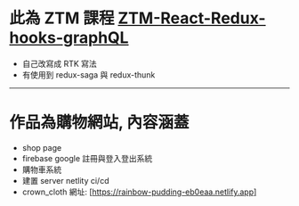 # 此為 ZTM 課程 [ZTM-React-Redux-hooks-graphQL](https://www.udemy.com/course/complete-react-developer-zero-to-mastery/)
- 自己改寫成 RTK 寫法 
- 有使用到 redux-saga 與 redux-thunk
----
# 作品為購物網站, 內容涵蓋
- shop page
- firebase google 註冊與登入登出系統
- 購物車系統
- 建置 server netlity ci/cd
- crown_cloth 網址: [https://rainbow-pudding-eb0eaa.netlify.app]
